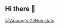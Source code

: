 ## Hi there 👋
[![Anurag's GitHub stats](https://github-readme-stats.vercel.app/api?username=4rn0d)](https://github.com/anuraghazra/github-readme-stats)
<!--
**4rn0d/4rn0d** is a ✨ _special_ ✨ repository because its `README.md` (this file) appears on your GitHub profile.

Here are some ideas to get you started:

- 🔭 I’m currently working on ...
- 🌱 I’m currently learning ...
- 👯 I’m looking to collaborate on ...
- 🤔 I’m looking for help with ...
- 💬 Ask me about ...
- 📫 How to reach me: ...
- 😄 Pronouns: ...
- ⚡ Fun fact: ...
-->
